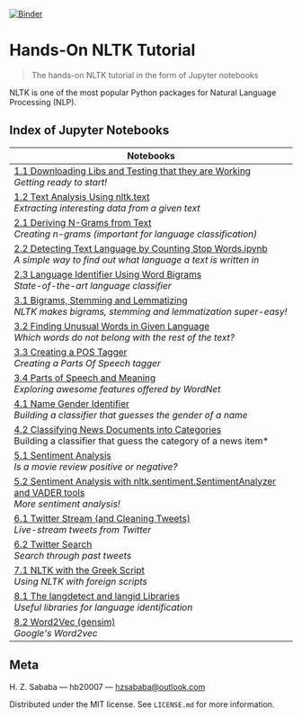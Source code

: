 [![Binder](https://mybinder.org/badge.svg)](https://mybinder.org/v2/gh/hb20007/hands-on-nltk-tutorial/master)

# Hands-On NLTK Tutorial
> The hands-on NLTK tutorial in the form of Jupyter notebooks

NLTK is one of the most popular Python packages for Natural Language Processing (NLP).

## Index of Jupyter Notebooks
|Notebooks|
|---|
|[1.1 Downloading Libs and Testing that they are Working](https://github.com/hb20007/hands-on-nltk-tutorial/blob/master/1-1-Downloading-Libs-and-Testing-that-they-are-Working.ipynb)<br>*Getting ready to start!*|
|[1.2 Text Analysis Using nltk.text](https://github.com/hb20007/hands-on-nltk-tutorial/blob/master/1-2-Text-Analysis-Using-nltk.text.ipynb)<br>*Extracting interesting data from a given text*|
|[2.1 Deriving N-Grams from Text](https://github.com/hb20007/hands-on-nltk-tutorial/blob/master/2-1-Deriving-N-Grams-from-Text.ipynb)<br>*Creating n-grams (important for language classification)*|
|[2.2 Detecting Text Language by Counting Stop Words.ipynb](https://github.com/hb20007/hands-on-nltk-tutorial/blob/master/2-2-Detecting-Text-Language-by-Counting-Stop-Words.ipynb)<br>*A simple way to find out what language a text is written in*|
|[2.3 Language Identifier Using Word Bigrams](https://github.com/hb20007/hands-on-nltk-tutorial/blob/master/2-3-Language-Identifier-Using-Word-Bigrams.ipynb)<br>*State-of-the-art language classifier*|
|[3.1 Bigrams, Stemming and Lemmatizing](https://github.com/hb20007/hands-on-nltk-tutorial/blob/master/3-1-Bigrams-Stemming-and-Lemmatizing.ipynb)<br>*NLTK makes bigrams, stemming and lemmatization super-easy!*|
|[3.2 Finding Unusual Words in Given Language](https://github.com/hb20007/hands-on-nltk-tutorial/blob/master/3-2-Finding-Unusual-Words-in-Given-Language.ipynb)<br>*Which words do not belong with the rest of the text?*|
|[3.3 Creating a POS Tagger](https://github.com/hb20007/hands-on-nltk-tutorial/blob/master/3-3-Creating-a-POS-Tagger.ipynb)<br>*Creating a Parts Of Speech tagger*|
|[3.4 Parts of Speech and Meaning](https://github.com/hb20007/hands-on-nltk-tutorial/blob/master/3-4-Parts-of-Speech-and-Meaning.ipynb)<br>*Exploring awesome features offered by WordNet*|
|[4.1 Name Gender Identifier](https://github.com/hb20007/hands-on-nltk-tutorial/blob/master/4-1-Name-Gender-Identifier.ipynb)<br>*Building a classifier that guesses the gender of a name*|
|[4.2 Classifying News Documents into Categories](https://github.com/hb20007/hands-on-nltk-tutorial/blob/master/4-2-Classifying-News-Documents-into-Categories.ipynb)<br>Building a classifier that guess the category of a news item*|
|[5.1 Sentiment Analysis](https://github.com/hb20007/hands-on-nltk-tutorial/blob/master/5-1-Sentiment-Analysis.ipynb)<br>*Is a movie review positive or negative?*|
|[5.2 Sentiment Analysis with nltk.sentiment.SentimentAnalyzer and VADER tools](https://github.com/hb20007/hands-on-nltk-tutorial/blob/master/5-2-Sentiment-Analysis-with-nltk.sentiment.SentimentAnalyzer-and-VADER-tools.ipynb)<br>*More sentiment analysis!*|
|[6.1 Twitter Stream (and Cleaning Tweets)](https://github.com/hb20007/hands-on-nltk-tutorial/blob/master/6-1-Twitter-Stream-and-Cleaning-Tweets.ipynb)<br>*Live-stream tweets from Twitter*|
|[6.2 Twitter Search](https://github.com/hb20007/hands-on-nltk-tutorial/blob/master/6-2-Twitter-Search.ipynb)<br>*Search through past tweets*|
|[7.1 NLTK with the Greek Script](https://github.com/hb20007/hands-on-nltk-tutorial/blob/master/7-1-NLTK-with-the-Greek-Script.ipynb)<br>*Using NLTK with foreign scripts*|
|[8.1 The langdetect and langid Libraries](https://github.com/hb20007/hands-on-nltk-tutorial/blob/master/8-1-The-langdetect-and-langid-Libraries.ipynb)<br>*Useful libraries for language identification*|
|[8.2 Word2Vec (gensim)](https://github.com/hb20007/hands-on-nltk-tutorial/blob/master/8-2-Word2vec-(gensim))<br>*Google's Word2vec*|

## Meta
H. Z. Sababa — hb20007 — hzsababa@outlook.com

Distributed under the MIT license. See `LICENSE.md` for more information.